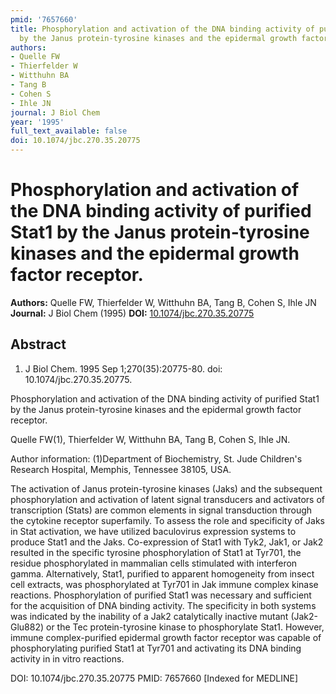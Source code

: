 ```yaml
---
pmid: '7657660'
title: Phosphorylation and activation of the DNA binding activity of purified Stat1
  by the Janus protein-tyrosine kinases and the epidermal growth factor receptor.
authors:
- Quelle FW
- Thierfelder W
- Witthuhn BA
- Tang B
- Cohen S
- Ihle JN
journal: J Biol Chem
year: '1995'
full_text_available: false
doi: 10.1074/jbc.270.35.20775
---
```


# Phosphorylation and activation of the DNA binding activity of purified Stat1 by the Janus protein-tyrosine kinases and the epidermal growth factor receptor.
**Authors:** Quelle FW, Thierfelder W, Witthuhn BA, Tang B, Cohen S, Ihle JN
**Journal:** J Biol Chem (1995)
**DOI:** [10.1074/jbc.270.35.20775](https://doi.org/10.1074/jbc.270.35.20775)

## Abstract

1. J Biol Chem. 1995 Sep 1;270(35):20775-80. doi: 10.1074/jbc.270.35.20775.

Phosphorylation and activation of the DNA binding activity of purified Stat1 by 
the Janus protein-tyrosine kinases and the epidermal growth factor receptor.

Quelle FW(1), Thierfelder W, Witthuhn BA, Tang B, Cohen S, Ihle JN.

Author information:
(1)Department of Biochemistry, St. Jude Children's Research Hospital, Memphis, 
Tennessee 38105, USA.

The activation of Janus protein-tyrosine kinases (Jaks) and the subsequent 
phosphorylation and activation of latent signal transducers and activators of 
transcription (Stats) are common elements in signal transduction through the 
cytokine receptor superfamily. To assess the role and specificity of Jaks in 
Stat activation, we have utilized baculovirus expression systems to produce 
Stat1 and the Jaks. Co-expression of Stat1 with Tyk2, Jak1, or Jak2 resulted in 
the specific tyrosine phosphorylation of Stat1 at Tyr701, the residue 
phosphorylated in mammalian cells stimulated with interferon gamma. 
Alternatively, Stat1, purified to apparent homogeneity from insect cell 
extracts, was phosphorylated at Tyr701 in Jak immune complex kinase reactions. 
Phosphorylation of purified Stat1 was necessary and sufficient for the 
acquisition of DNA binding activity. The specificity in both systems was 
indicated by the inability of a Jak2 catalytically inactive mutant (Jak2-Glu882) 
or the Tec protein-tyrosine kinase to phosphorylate Stat1. However, immune 
complex-purified epidermal growth factor receptor was capable of phosphorylating 
purified Stat1 at Tyr701 and activating its DNA binding activity in in vitro 
reactions.

DOI: 10.1074/jbc.270.35.20775
PMID: 7657660 [Indexed for MEDLINE]
